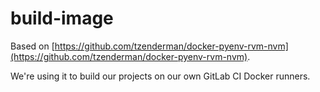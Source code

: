 # build-image

Based on [https://github.com/tzenderman/docker-pyenv-rvm-nvm](https://github.com/tzenderman/docker-pyenv-rvm-nvm).

We're using it to build our projects on our own GitLab CI Docker runners.
